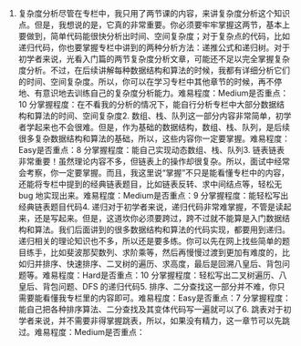 1. 复杂度分析尽管在专栏中，我只用了两节课的内容，来讲复杂度分析这个知识点。但是，我想说的是，它真的非常重要。你必须要牢牢掌握这两节，基本上要做到，简单代码能很快分析出时间、空间复杂度；对于复杂点的代码，比如递归代码，你也要掌握专栏中讲到的两种分析方法：递推公式和递归树。对于初学者来说，光看入门篇的两节复杂度分析文章，可能还不足以完全掌握复杂度分析。不过，在后续讲解每种数据结构和算法的时候，我都有详细分析它们的时间、空间复杂度。所以，你可以在学习专栏中其他章节的时候，再不停地、有意识地去训练自己的复杂度分析能力。难易程度：Medium是否重点：10 分掌握程度：在不看我的分析的情况下，能自行分析专栏中大部分数据结构和算法的时间、空间复杂度2. 数组、栈、队列这一部分内容非常简单，初学者学起来也不会很难。但是，作为基础的数据结构，数组、栈、队列，是后续很多复杂数据结构和算法的基础，所以，这些内容你一定要掌握。难易程度：Easy是否重点：8 分掌握程度：能自己实现动态数组、栈、队列3. 链表链表非常重要！虽然理论内容不多，但链表上的操作却很复杂。所以，面试中经常会考察，你一定要掌握。而且，我这里说“掌握”不只是能看懂专栏中的内容，还能将专栏中提到的经典链表题目，比如链表反转、求中间结点等，轻松无 bug 地实现出来。难易程度：Medium是否重点：9 分掌握程度：能轻松写出经典链表题目代码4. 递归对于初学者来说，递归代码非常难掌握，不管是读起来，还是写起来。但是，这道坎你必须要跨过，跨不过就不能算是入门数据结构和算法。我们后面讲到的很多数据结构和算法的代码实现，都要用到递归。递归相关的理论知识也不多，所以还是要多练。你可以先在网上找些简单的题目练手，比如斐波那契数列、求阶乘等，然后再慢慢过渡到更加有难度的，比如归并排序、快速排序、二叉树的遍历、求高度，最后是回溯八皇后、背包问题等。难易程度：Hard是否重点：10 分掌握程度：轻松写出二叉树遍历、八皇后、背包问题、DFS 的递归代码5. 排序、二分查找这一部分并不难，你只需要能看懂我专栏里的内容即可。难易程度：Easy是否重点：7 分掌握程度：能自己把各种排序算法、二分查找及其变体代码写一遍就可以了6. 跳表对于初学者来说，并不需要非得掌握跳表，所以，如果没有精力，这一章节可以先跳过。难易程度：Medium是否重点：